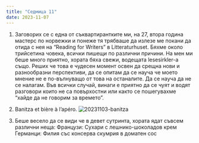 ```yaml
---
title: "Седмица 11"
date: 2023-11-07
---
```

1. Заговорих се с една от съквартирантките ми, на 27, втора година мастерс по норвежки и понеже тя трябваше да излезе ме покани да отида с нея на “Reading for Writers” в Litteraturhuset. Бяхме около трийсетина човека, всички пишещи по различни причини. На мен ми беше много приятно, хората бяха свежи, водещата lesesirkler-а също. 
Реших че това е чудесен момент освен да срещна нови и разнообразни перспективи, да се опитам да се науча че моето мнение не е по-вълнуващо от това на останалите. Да се науча да не се налагам. Във всички случай, винаги е приятно да се чуят и водят разговори които не са повърхостни или както се пошегувахме “хайде да не говорим за времето”. 

2. Banitza et bière à l’apéro.
![20231103-banitza](https://github.com/wiseblondie/brum-thoughts-chain/assets/133108671/16305461-a6aa-4d3b-8c0a-d7fd8c42d155)

3. Беше весело да се види че в девет сутринта, хората ядат съвсем различни неща:
Французи: Сухари с лешнико-шоколадов крем
Германци: Филия със консерва скумрия в доматен сос 


